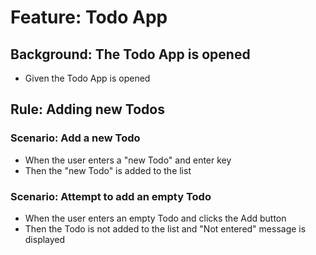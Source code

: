 # Feature: Todo App

## Background: The Todo App is opened

- Given the Todo App is opened

## Rule: Adding new Todos

### Scenario: Add a new Todo

- When the user enters a "new Todo" and enter key
- Then the "new Todo" is added to the list

### Scenario: Attempt to add an empty Todo

- When the user enters an empty Todo and clicks the Add button
- Then the Todo is not added to the list and "Not entered" message is displayed
